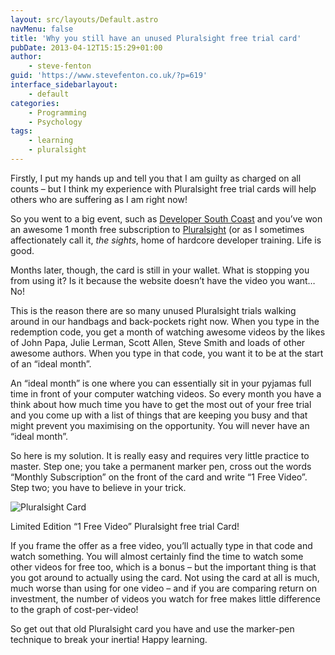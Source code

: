 ```yaml
---
layout: src/layouts/Default.astro
navMenu: false
title: 'Why you still have an unused Pluralsight free trial card'
pubDate: 2013-04-12T15:15:29+01:00
author:
    - steve-fenton
guid: 'https://www.stevefenton.co.uk/?p=619'
interface_sidebarlayout:
    - default
categories:
    - Programming
    - Psychology
tags:
    - learning
    - pluralsight
---
```


Firstly, I put my hands up and tell you that I am guilty as charged on all counts – but I think my experience with Pluralsight free trial cards will help others who are suffering as I am right now!

So you went to a big event, such as [Developer South Coast](https://www.meetup.com/developersouthcoast/) and you’ve won an awesome 1 month free subscription to [Pluralsight](https://www.pluralsight.com/) (or as I sometimes affectionately call it, *the sights*, home of hardcore developer training. Life is good.

Months later, though, the card is still in your wallet. What is stopping you from using it? Is it because the website doesn’t have the video you want… No!

This is the reason there are so many unused Pluralsight trials walking around in our handbags and back-pockets right now. When you type in the redemption code, you get a month of watching awesome videos by the likes of John Papa, Julie Lerman, Scott Allen, Steve Smith and loads of other awesome authors. When you type in that code, you want it to be at the start of an “ideal month”.

An “ideal month” is one where you can essentially sit in your pyjamas full time in front of your computer watching videos. So every month you have a think about how much time you have to get the most out of your free trial and you come up with a list of things that are keeping you busy and that might prevent you maximising on the opportunity. You will never have an “ideal month”.

So here is my solution. It is really easy and requires very little practice to master. Step one; you take a permanent marker pen, cross out the words “Monthly Subscription” on the front of the card and write “1 Free Video”. Step two; you have to believe in your trick.

![Pluralsight Card](/img/2015/07/pluralsight-card.jpg)

Limited Edition “1 Free Video” Pluralsight free trial Card!

If you frame the offer as a free video, you’ll actually type in that code and watch something. You will almost certainly find the time to watch some other videos for free too, which is a bonus – but the important thing is that you got around to actually using the card. Not using the card at all is much, much worse than using for one video – and if you are comparing return on investment, the number of videos you watch for free makes little difference to the graph of cost-per-video!

So get out that old Pluralsight card you have and use the marker-pen technique to break your inertia! Happy learning.